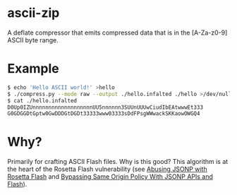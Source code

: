 ascii-zip
=========

A deflate compressor that emits compressed data that is in the [A-Za-z0-9] ASCII byte range.

Example
=======

```bash
$ echo 'Hello ASCII world!' >hello
$ ./compress.py --mode raw --output ./hello.infalted ./hello >/dev/null
$ cat ./hello.infalted
D0Up0IZUnnnnnnnnnnnnnnnnnnnUU5nnnnnn3SUUnUUUwCiudIbEAtwwwEt333
G0GDGGDtGptw0GwDDDGtDGDt33333www03333sDdFPsgWWwackSKKaowOWGQ4
```

Why?
====

Primarily for crafting ASCII Flash files. Why is this good? This algorithm is at the heart of the Rosetta Flash vulnerability (see [Abusing JSONP with Rosetta Flash](http://miki.it/blog/2014/7/8/abusing-jsonp-with-rosetta-flash/) and [Bypassing Same Origin Policy With JSONP APIs and Flash](https://hackerone.com/reports/10373)).
